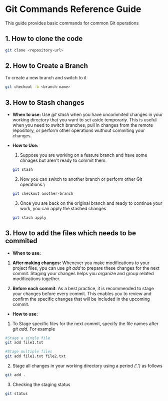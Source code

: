 # Git Commands Reference Guide

This guide provides basic commands for common Git operations

## 1. How to clone the code
```bash
git clone <repository-url>
```

## 2. How to Create a Branch

To create a new branch and switch to it 

```bash
git checkout -b <branch-name>
```

## 3. How to Stash changes

- **When to use:** Use *git stash* when you have uncommited changes in your working directory that you want to set aside temporariy. This is useful when you need to switch branches, pull in changes from the remote repository, or perform other operations wuthout commiting your changes.

- **How to Use:** 

    1. Suppose you are working on a feature branch and have some chnages but aren't ready to commit them.
    ```bash
    git stash
    ```
    2. Now you can switch to another branch or perform other Git operations.\
    ```bash
    git checkout another-branch
    ```
    3. Once you are back on the original branch and ready to continue your work, you can apply the stashed changes
    ```bash
    git stach apply
    ```

## 3. How to add the files which needs to be commited

- **When to use:**

1. **After making changes:** Whenever you make modifications to your project files, ypu can use *git add* to prepare these changes for the next commit. Staging your changes helps you organize and group related modifications together.

2. **Before each commit**: As a best practice, it is recommended to stage your changes before every commit. This enables you to review and confirm the specific changes that will be included in the upcoming commit.

- **How to use:**
1. To Stage specific files for the next commit, specify the file names after *git add*. For example
```bash
#Stage a single file
git add file1.txt

#Stage multiple files
git add file1.txt file2.txt
```

2. Stage all changes in your working directory using a period *('.')* as follows
```bash
git add .
```

3. Checking the staging status
```bash
git status
```




    
